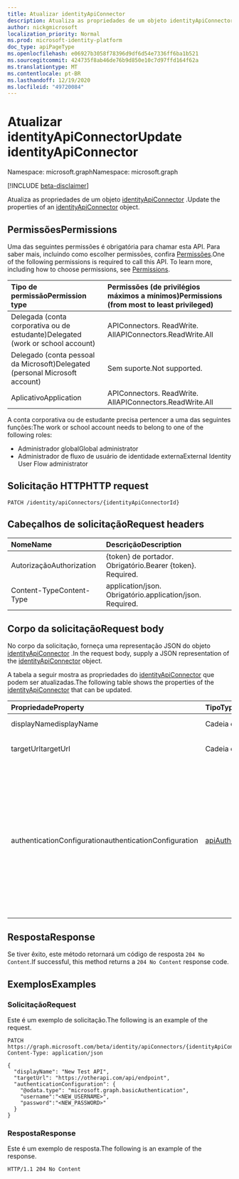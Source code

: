 ```yaml
---
title: Atualizar identityApiConnector
description: Atualiza as propriedades de um objeto identityApiConnector.
author: nickgmicrosoft
localization_priority: Normal
ms.prod: microsoft-identity-platform
doc_type: apiPageType
ms.openlocfilehash: e06927b3058f78396d9df6d54e7336ff6ba1b521
ms.sourcegitcommit: 424735f8ab46de76b9d850e10c7d97ffd164f62a
ms.translationtype: MT
ms.contentlocale: pt-BR
ms.lasthandoff: 12/19/2020
ms.locfileid: "49720084"
---
```

# <a name="update-identityapiconnector"></a><span data-ttu-id="9b3e6-103">Atualizar identityApiConnector</span><span class="sxs-lookup"><span data-stu-id="9b3e6-103">Update identityApiConnector</span></span>

<span data-ttu-id="9b3e6-104">Namespace: microsoft.graph</span><span class="sxs-lookup"><span data-stu-id="9b3e6-104">Namespace: microsoft.graph</span></span>

[!INCLUDE [beta-disclaimer](../../includes/beta-disclaimer.md)]

<span data-ttu-id="9b3e6-105">Atualiza as propriedades de um objeto [identityApiConnector](../resources/identityapiconnector.md) .</span><span class="sxs-lookup"><span data-stu-id="9b3e6-105">Update the properties of an [identityApiConnector](../resources/identityapiconnector.md) object.</span></span>

## <a name="permissions"></a><span data-ttu-id="9b3e6-106">Permissões</span><span class="sxs-lookup"><span data-stu-id="9b3e6-106">Permissions</span></span>

<span data-ttu-id="9b3e6-p101">Uma das seguintes permissões é obrigatória para chamar esta API. Para saber mais, incluindo como escolher permissões, confira [Permissões](/graph/permissions-reference).</span><span class="sxs-lookup"><span data-stu-id="9b3e6-p101">One of the following permissions is required to call this API. To learn more, including how to choose permissions, see [Permissions](/graph/permissions-reference).</span></span>

| <span data-ttu-id="9b3e6-109">Tipo de permissão</span><span class="sxs-lookup"><span data-stu-id="9b3e6-109">Permission type</span></span>                        | <span data-ttu-id="9b3e6-110">Permissões (de privilégios máximos a mínimos)</span><span class="sxs-lookup"><span data-stu-id="9b3e6-110">Permissions (from most to least privileged)</span></span> |
| :------------------------------------- | :------------------------------------------ |
| <span data-ttu-id="9b3e6-111">Delegada (conta corporativa ou de estudante)</span><span class="sxs-lookup"><span data-stu-id="9b3e6-111">Delegated (work or school account)</span></span>     | <span data-ttu-id="9b3e6-112">APIConnectors. ReadWrite. All</span><span class="sxs-lookup"><span data-stu-id="9b3e6-112">APIConnectors.ReadWrite.All</span></span> |
| <span data-ttu-id="9b3e6-113">Delegado (conta pessoal da Microsoft)</span><span class="sxs-lookup"><span data-stu-id="9b3e6-113">Delegated (personal Microsoft account)</span></span> | <span data-ttu-id="9b3e6-114">Sem suporte.</span><span class="sxs-lookup"><span data-stu-id="9b3e6-114">Not supported.</span></span>  |
| <span data-ttu-id="9b3e6-115">Aplicativo</span><span class="sxs-lookup"><span data-stu-id="9b3e6-115">Application</span></span>                            | <span data-ttu-id="9b3e6-116">APIConnectors. ReadWrite. All</span><span class="sxs-lookup"><span data-stu-id="9b3e6-116">APIConnectors.ReadWrite.All</span></span> |

<span data-ttu-id="9b3e6-117">A conta corporativa ou de estudante precisa pertencer a uma das seguintes funções:</span><span class="sxs-lookup"><span data-stu-id="9b3e6-117">The work or school account needs to belong to one of the following roles:</span></span>

* <span data-ttu-id="9b3e6-118">Administrador global</span><span class="sxs-lookup"><span data-stu-id="9b3e6-118">Global administrator</span></span>
* <span data-ttu-id="9b3e6-119">Administrador de fluxo de usuário de identidade externa</span><span class="sxs-lookup"><span data-stu-id="9b3e6-119">External Identity User Flow administrator</span></span>

## <a name="http-request"></a><span data-ttu-id="9b3e6-120">Solicitação HTTP</span><span class="sxs-lookup"><span data-stu-id="9b3e6-120">HTTP request</span></span>

<!-- {
  "blockType": "ignored"
}
-->

``` http
PATCH /identity/apiConnectors/{identityApiConnectorId}
```

## <a name="request-headers"></a><span data-ttu-id="9b3e6-121">Cabeçalhos de solicitação</span><span class="sxs-lookup"><span data-stu-id="9b3e6-121">Request headers</span></span>
|<span data-ttu-id="9b3e6-122">Nome</span><span class="sxs-lookup"><span data-stu-id="9b3e6-122">Name</span></span>|<span data-ttu-id="9b3e6-123">Descrição</span><span class="sxs-lookup"><span data-stu-id="9b3e6-123">Description</span></span>|
|:---|:---|
|<span data-ttu-id="9b3e6-124">Autorização</span><span class="sxs-lookup"><span data-stu-id="9b3e6-124">Authorization</span></span>|<span data-ttu-id="9b3e6-p102">{token} de portador. Obrigatório.</span><span class="sxs-lookup"><span data-stu-id="9b3e6-p102">Bearer {token}. Required.</span></span>|
|<span data-ttu-id="9b3e6-127">Content-Type</span><span class="sxs-lookup"><span data-stu-id="9b3e6-127">Content-Type</span></span>|<span data-ttu-id="9b3e6-p103">application/json. Obrigatório.</span><span class="sxs-lookup"><span data-stu-id="9b3e6-p103">application/json. Required.</span></span>|

## <a name="request-body"></a><span data-ttu-id="9b3e6-130">Corpo da solicitação</span><span class="sxs-lookup"><span data-stu-id="9b3e6-130">Request body</span></span>
<span data-ttu-id="9b3e6-131">No corpo da solicitação, forneça uma representação JSON do objeto [identityApiConnector](../resources/identityapiconnector.md) .</span><span class="sxs-lookup"><span data-stu-id="9b3e6-131">In the request body, supply a JSON representation of the [identityApiConnector](../resources/identityapiconnector.md) object.</span></span>

<span data-ttu-id="9b3e6-132">A tabela a seguir mostra as propriedades do [identityApiConnector](../resources/identityapiconnector.md) que podem ser atualizadas.</span><span class="sxs-lookup"><span data-stu-id="9b3e6-132">The following table shows the properties of the [identityApiConnector](../resources/identityapiconnector.md) that can be updated.</span></span>


|<span data-ttu-id="9b3e6-133">Propriedade</span><span class="sxs-lookup"><span data-stu-id="9b3e6-133">Property</span></span>|<span data-ttu-id="9b3e6-134">Tipo</span><span class="sxs-lookup"><span data-stu-id="9b3e6-134">Type</span></span>|<span data-ttu-id="9b3e6-135">Descrição</span><span class="sxs-lookup"><span data-stu-id="9b3e6-135">Description</span></span>|
|:---|:---|:---|
|<span data-ttu-id="9b3e6-136">displayName</span><span class="sxs-lookup"><span data-stu-id="9b3e6-136">displayName</span></span>|<span data-ttu-id="9b3e6-137">Cadeia de caracteres</span><span class="sxs-lookup"><span data-stu-id="9b3e6-137">String</span></span>| <span data-ttu-id="9b3e6-138">O nome do conector da API.</span><span class="sxs-lookup"><span data-stu-id="9b3e6-138">The name of the API connector.</span></span> |
|<span data-ttu-id="9b3e6-139">targetUrl</span><span class="sxs-lookup"><span data-stu-id="9b3e6-139">targetUrl</span></span>|<span data-ttu-id="9b3e6-140">Cadeia de caracteres</span><span class="sxs-lookup"><span data-stu-id="9b3e6-140">String</span></span>| <span data-ttu-id="9b3e6-141">A URL do ponto de extremidade da API a ser chamado.</span><span class="sxs-lookup"><span data-stu-id="9b3e6-141">The URL of the API endpoint to call.</span></span> |
|<span data-ttu-id="9b3e6-142">authenticationConfiguration</span><span class="sxs-lookup"><span data-stu-id="9b3e6-142">authenticationConfiguration</span></span>|[<span data-ttu-id="9b3e6-143">apiAuthenticationConfigurationBase</span><span class="sxs-lookup"><span data-stu-id="9b3e6-143">apiAuthenticationConfigurationBase</span></span>](../resources/apiauthenticationconfigurationbase.md)|<span data-ttu-id="9b3e6-144">O objeto que descreve os detalhes de configuração de autenticação para chamar a API.</span><span class="sxs-lookup"><span data-stu-id="9b3e6-144">The object which describes the authentication configuration details for calling the API.</span></span> <span data-ttu-id="9b3e6-145">Só há suporte para a [autenticação básica](../resources/basicauthentication.md) no momento.</span><span class="sxs-lookup"><span data-stu-id="9b3e6-145">Only [Basic authentication](../resources/basicauthentication.md) is supported at this time.</span></span> <span data-ttu-id="9b3e6-146">Todas as propriedades do apiAuthenticationConfigurationBase devem ser definidas ao mesmo tempo, como nome de usuário e senha.</span><span class="sxs-lookup"><span data-stu-id="9b3e6-146">All properties of the apiAuthenticationConfigurationBase must be set at the same time, like both username and password.</span></span>|

## <a name="response"></a><span data-ttu-id="9b3e6-147">Resposta</span><span class="sxs-lookup"><span data-stu-id="9b3e6-147">Response</span></span>

<span data-ttu-id="9b3e6-148">Se tiver êxito, este método retornará um código de resposta `204 No Content`.</span><span class="sxs-lookup"><span data-stu-id="9b3e6-148">If successful, this method returns a `204 No Content` response code.</span></span>

## <a name="examples"></a><span data-ttu-id="9b3e6-149">Exemplos</span><span class="sxs-lookup"><span data-stu-id="9b3e6-149">Examples</span></span>

### <a name="request"></a><span data-ttu-id="9b3e6-150">Solicitação</span><span class="sxs-lookup"><span data-stu-id="9b3e6-150">Request</span></span>

<span data-ttu-id="9b3e6-151">Este é um exemplo de solicitação.</span><span class="sxs-lookup"><span data-stu-id="9b3e6-151">The following is an example of the request.</span></span>

<!-- {
  "blockType": "request",
  "name": "update_identityapiconnector"
}
-->

``` http
PATCH https://graph.microsoft.com/beta/identity/apiConnectors/{identityApiConnectorId}
Content-Type: application/json

{
  "displayName": "New Test API",
  "targetUrl": "https://otherapi.com/api/endpoint",
  "authenticationConfiguration": {
    "@odata.type": "microsoft.graph.basicAuthentication",
    "username":"<NEW_USERNAME>", 
    "password":"<NEW_PASSWORD>"
  }
}
```

### <a name="response"></a><span data-ttu-id="9b3e6-152">Resposta</span><span class="sxs-lookup"><span data-stu-id="9b3e6-152">Response</span></span>

<span data-ttu-id="9b3e6-153">Este é um exemplo de resposta.</span><span class="sxs-lookup"><span data-stu-id="9b3e6-153">The following is an example of the response.</span></span>

<!-- {
  "blockType": "response",
}
-->

``` http
HTTP/1.1 204 No Content
```
